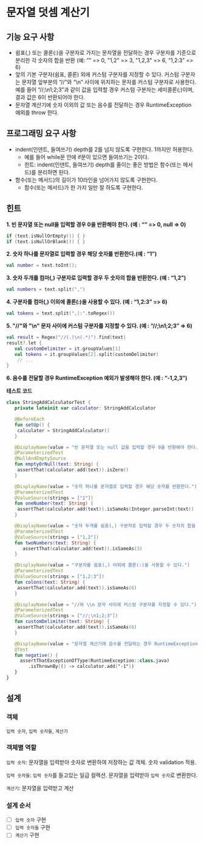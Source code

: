 # 문자열 덧셈 계산기

## 기능 요구 사항
- 쉼표(,) 또는 콜론(:)을 구분자로 가지는 문자열을 전달하는 경우 구분자를 기준으로 분리한 각 숫자의 합을 반환 (예: “” => 0, "1,2" => 3, "1,2,3" => 6, “1,2:3” => 6)
- 앞의 기본 구분자(쉼표, 콜론) 외에 커스텀 구분자를 지정할 수 있다. 커스텀 구분자는 문자열 앞부분의 “//”와 “\n” 사이에 위치하는 문자를 커스텀 구분자로 사용한다. 예를 들어 “//;\n1;2;3”과 같이 값을 입력할 경우 커스텀 구분자는 세미콜론(;)이며, 결과 값은 6이 반환되어야 한다.
- 문자열 계산기에 숫자 이외의 값 또는 음수를 전달하는 경우 RuntimeException 예외를 throw 한다.

## 프로그래밍 요구 사항
- indent(인덴트, 들여쓰기) depth를 2를 넘지 않도록 구현한다. 1까지만 허용한다.
  - 예를 들어 while문 안에 if문이 있으면 들여쓰기는 2이다.
  - 힌트: indent(인덴트, 들여쓰기) depth를 줄이는 좋은 방법은 함수(또는 메서드)를 분리하면 된다.
- 함수(또는 메서드)의 길이가 10라인을 넘어가지 않도록 구현한다.
  - 함수(또는 메서드)가 한 가지 일만 잘 하도록 구현한다.

## 힌트
**1. 빈 문자열 또는 null을 입력할 경우 0을 반환해야 한다. (예 : “” => 0, null => 0)**
```kotlin
if (text.isNullOrEmpty()) { }
if (text.isNullOrBlank()) { }
```

**2. 숫자 하나를 문자열로 입력할 경우 해당 숫자를 반환한다.(예 : “1”)**
```kotlin
val number = text.toInt();
```
**3. 숫자 두개를 컴마(,) 구분자로 입력할 경우 두 숫자의 합을 반환한다. (예 : “1,2”)**
```kotlin
val numbers = text.split(",")
```
**4. 구분자를 컴마(,) 이외에 콜론(:)을 사용할 수 있다. (예 : “1,2:3” => 6)**
```kotlin
val tokens = text.split(",|:".toRegex())
```
**5. "//"와 "\n" 문자 사이에 커스텀 구분자를 지정할 수 있다. (예 : “//;\n1;2;3” => 6)**
```kotlin
val result = Regex("//(.)\n(.*)").find(text)
result?.let {
   val customDelimiter = it.groupValues[1]
   val tokens = it.groupValues[2].split(customDelimiter)
    // ...
}
```
   
**6. 음수를 전달할 경우 RuntimeException 예외가 발생해야 한다. (예 : “-1,2,3”)**


**테스트 코드**
```kotlin
class StringAddCalculatorTest {
   private lateinit var calculator: StringAddCalculator

   @BeforeEach
   fun setUp() {
    calculator = StringAddCalculator()
   }

   @DisplayName(value = "빈 문자열 또는 null 값을 입력할 경우 0을 반환해야 한다.")
   @ParameterizedTest
   @NullAndEmptySource
   fun emptyOrNull(text: String) {
    assertThat(calculator.add(text)).isZero()
   }

   @DisplayName(value = "숫자 하나를 문자열로 입력할 경우 해당 숫자를 반환한다.")
   @ParameterizedTest
   @ValueSource(strings = ["1"])
   fun oneNumber(text: String) {
    assertThat(calculator.add(text)).isSameAs(Integer.parseInt(text))
   }

   @DisplayName(value = "숫자 두개를 쉼표(,) 구분자로 입력할 경우 두 숫자의 합을 반환한다.")
   @ParameterizedTest
   @ValueSource(strings = ["1,2"])
   fun twoNumbers(text: String) {
      assertThat(calculator.add(text)).isSameAs(3)
   }

   @DisplayName(value = "구분자를 쉼표(,) 이외에 콜론(:)을 사용할 수 있다.")
   @ParameterizedTest
   @ValueSource(strings = ["1,2:3"])
   fun colons(text: String) {
    assertThat(calculator.add(text)).isSameAs(6)
   }

   @DisplayName(value = "//와 \\n 문자 사이에 커스텀 구분자를 지정할 수 있다.")
   @ParameterizedTest
   @ValueSource(strings = ["//;\n1;2;3"])
   fun customDelimiter(text: String) {
    assertThat(calculator.add(text)).isSameAs(6)
   }

   @DisplayName(value = "문자열 계산기에 음수를 전달하는 경우 RuntimeException 예외 처리를 한다.")
   @Test
   fun negative() {
     assertThatExceptionOfType(RuntimeException::class.java)
        .isThrownBy(() -> calculator.add("-1"))
   }
}
```
   

## 설계
### 객체
`입력 숫자`, `입력 숫자들`, `계산기`

### 객체별 역할
`입력 숫자`: 문자열을 입력받아 숫자로 변환하여 저장하는 값 객체. 숫자 validation 적용.

`입력 숫자들`: `입력 숫자`를 들고있는 일급 컬렉션. 문자열을 입력받아 `입력 숫자`로 변환한다.

`계산기`: 문자열을 입력받고 계산

### 설계 순서
- [ ] `입력 숫자` 구현
- [ ] `입력 숫자들` 구현
- [ ] `계산기` 구현
